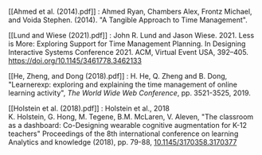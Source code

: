 [[Ahmed et al. (2014).pdf]] : Ahmed Ryan, Chambers Alex, Frontz Michael, and Voida Stephen. (2014). "A Tangible Approach to Time Management". 

[[Lund and Wiese (2021).pdf]] : John R. Lund and Jason Wiese. 2021. Less is More: Exploring Support for Time Management Planning. In Designing Interactive Systems Conference 2021. ACM, Virtual Event USA, 392–405. https://doi.org/10.1145/3461778.3462133

[[He, Zheng, and Dong (2018).pdf]] : H. He, Q. Zheng and B. Dong, "Learnerexp: exploring and explaining the time management of online learning activity", _The World Wide Web Conference_, pp. 3521-3525, 2019.

[[Holstein et al. (2018).pdf]] : Holstein et al., 2018 K. Holstein, G. Hong, M. Tegene, B.M. McLaren, V. Aleven, "The classroom as a dashboard: Co-Designing wearable cognitive augmentation for K-12 teachers" Proceedings of the 8th international conference on learning Analytics and knowledge (2018), pp. 79-88, [10.1145/3170358.3170377](https://doi.org/10.1145/3170358.3170377)

